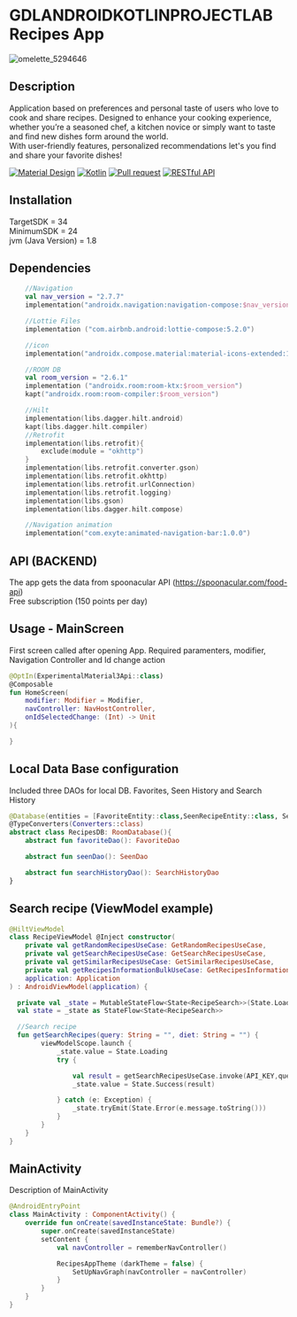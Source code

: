 # GDLANDROIDKOTLINPROJECTLAB Recipes App

![omelette_5294646](https://github.com/DonSaul/GDLANDROIDKOTLINPROJECTLAB/assets/147429296/1d323d62-e43e-46cc-b337-620521689d55)

## Description
Application based on preferences and personal taste of users who love to cook and share recipes. Designed to enhance your cooking experience, whether you’re a seasoned chef, a kitchen novice or simply want to taste and find new dishes form around the world.<br/>
With user-friendly features, personalized recommendations let's you find and share your favorite dishes!

[![Material Design](https://img.shields.io/badge/Material_Design-757575?style=flat&logo=material-design&logoColor=white)](https://material.io/)
[![Kotlin](https://img.shields.io/badge/Kotlin-007396?style=flat&logo=kotlin&logoColor=white)](https://kotlinlang.org/)
[![Pull request](https://img.shields.io/badge/PRs-welcome-success?style=flat)](https://github.com/DonSaul/CLKOTLINPROJECT/pulls)
[![RESTful API](https://img.shields.io/badge/RESTful_API-005571?style=flat&logo=http&logoColor=white)](https://restfulapi.net/)


## Installation

TargetSDK = 34 <br/>
MinimumSDK = 24 <br/>
jvm (Java Version) = 1.8

## Dependencies 
```kotlin
    //Navigation
    val nav_version = "2.7.7"
    implementation("androidx.navigation:navigation-compose:$nav_version")

    //Lottie Files
    implementation ("com.airbnb.android:lottie-compose:5.2.0")

    //icon
    implementation("androidx.compose.material:material-icons-extended:1.6.5")

    //ROOM DB
    val room_version = "2.6.1"
    implementation ("androidx.room:room-ktx:$room_version")
    kapt("androidx.room:room-compiler:$room_version")

    //Hilt
    implementation(libs.dagger.hilt.android)
    kapt(libs.dagger.hilt.compiler)
    //Retrofit 
    implementation(libs.retrofit){
        exclude(module = "okhttp")
    }
    implementation(libs.retrofit.converter.gson)
    implementation(libs.retrofit.okhttp)
    implementation(libs.retrofit.urlConnection)
    implementation(libs.retrofit.logging)
    implementation(libs.gson)
    implementation(libs.dagger.hilt.compose)

    //Navigation animation
    implementation("com.exyte:animated-navigation-bar:1.0.0")
```

## API (BACKEND)
The app gets the data from spoonacular API (https://spoonacular.com/food-api) <br/>
Free subscription (150 points per day)

## Usage - MainScreen
First screen called after opening App. Required paramenters, modifier, Navigation Controller and Id change action
```kotlin
@OptIn(ExperimentalMaterial3Api::class)
@Composable
fun HomeScreen(
    modifier: Modifier = Modifier,
    navController: NavHostController,
    onIdSelectedChange: (Int) -> Unit
){

}
```

## Local Data Base configuration
Included three DAOs for local DB. Favorites, Seen History and Search History 
```kotlin
@Database(entities = [FavoriteEntity::class,SeenRecipeEntity::class, SearchHistoryEntity::class], version = 2)
@TypeConverters(Converters::class)
abstract class RecipesDB: RoomDatabase(){
    abstract fun favoriteDao(): FavoriteDao

    abstract fun seenDao(): SeenDao

    abstract fun searchHistoryDao(): SearchHistoryDao
}
```

## Search recipe (ViewModel example)
```kotlin
@HiltViewModel
class RecipeViewModel @Inject constructor(
    private val getRandomRecipesUseCase: GetRandomRecipesUseCase,
    private val getSearchRecipesUseCase: GetSearchRecipesUseCase,
    private val getSimilarRecipesUseCase: GetSimilarRecipesUseCase,
    private val getRecipesInformationBulkUseCase: GetRecipesInformationBulkUseCase,
    application: Application
) : AndroidViewModel(application) {

  private val _state = MutableStateFlow<State<RecipeSearch>>(State.Loading)
  val state = _state as StateFlow<State<RecipeSearch>>

  //Search recipe 
  fun getSearchRecipes(query: String = "", diet: String = "") {
        viewModelScope.launch {
            _state.value = State.Loading
            try {

                val result = getSearchRecipesUseCase.invoke(API_KEY,query,diet)
                _state.value = State.Success(result)

            } catch (e: Exception) {
                _state.tryEmit(State.Error(e.message.toString()))
            }
        }
    }
}
```

## MainActivity

Description of MainActivity
```kotlin
@AndroidEntryPoint
class MainActivity : ComponentActivity() {
    override fun onCreate(savedInstanceState: Bundle?) {
        super.onCreate(savedInstanceState)
        setContent {
            val navController = rememberNavController()

            RecipesAppTheme (darkTheme = false) {
                SetUpNavGraph(navController = navController)
            }
        }
    }
}
```


